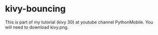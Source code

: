 kivy-bouncing
=============

This is part of my tutorial (kivy 30) at youtube channel PythonMobile.
You will need to download kivy.png.
